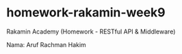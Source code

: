 # homework-rakamin-week9
Rakamin Academy (Homework - RESTful API &amp; Middleware)

Nama: Aruf Rachman Hakim

